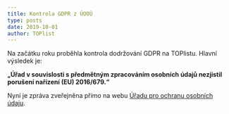 ```yaml
---
title: Kontrola GDPR z ÚOOÚ
type: posts
date: 2019-10-01
author: TOPlist
---
```

Na začátku roku proběhla kontrola dodržování GDPR na TOPlistu.
Hlavní výsledek je:

**„Úřad v souvislosti s předmětným zpracováním osobních údajů nezjistil porušení nařízení (EU) 2016/679.“**

Nyní je zpráva zveřejněna přímo na webu [Úřadu pro ochranu osobních údaju](https://uoou.gov.cz/cinnost/ochrana-osobnich-udaju/ukoncene-kontroly/kontroly-za-rok-2019/kontrolni-cinnost-v-oblasti-ochrany-osobnich-udaju-2019/spolecnost-toplist-sro).
